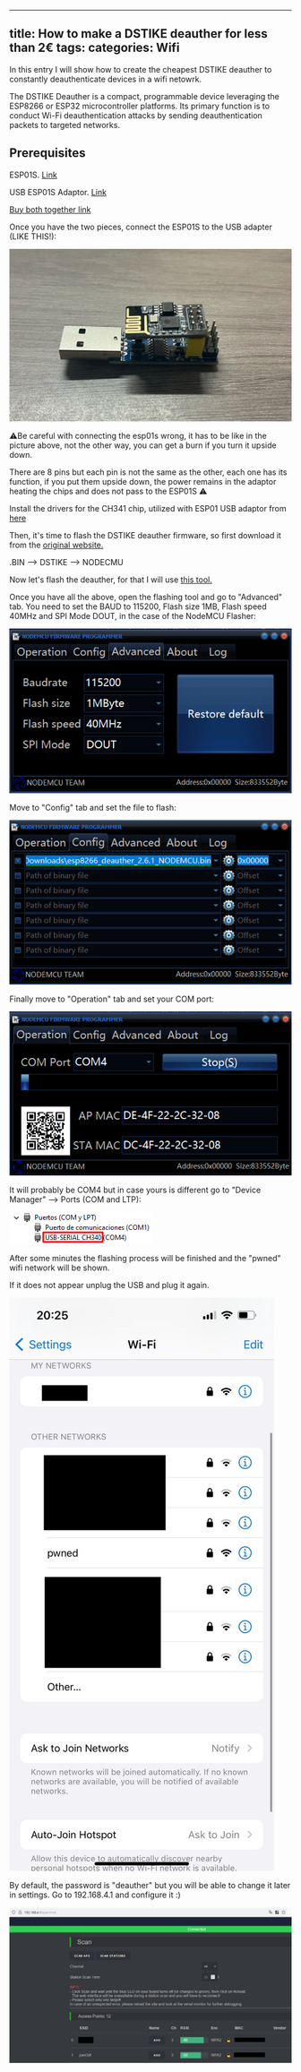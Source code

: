 
---
title: How to make a DSTIKE deauther for less than 2€
tags: 
categories: Wifi
---

In this entry I will show how to create the cheapest DSTIKE deauther to constantly deauthenticate devices in a wifi netowrk.

The DSTIKE Deauther is a compact, programmable device leveraging the ESP8266 or ESP32 microcontroller platforms. Its primary function is to conduct Wi-Fi deauthentication attacks by sending deauthentication packets to targeted networks.

## Prerequisites

ESP01S. [Link](https://es.aliexpress.com/item/1005006323836809.html?spm=a2g0o.productlist.main.1.28415b914FtJbl&algo_pvid=ca944ce8-7dae-48fb-9d55-2356d438dcf7&algo_exp_id=ca944ce8-7dae-48fb-9d55-2356d438dcf7-0&pdp_npi=4%40dis%21EUR%214.21%211.38%21%21%2132.06%2110.51%21%40211b61a417088881547937946ebbb6%2112000036764337055%21sea%21ES%213170010347%21&curPageLogUid=6AcsFvLv3Uhi&utparam-url=scene%3Asearch%7Cquery_from%3A)

USB ESP01S Adaptor. [Link](https://es.aliexpress.com/item/1005003772310662.html?spm=a2g0o.productlist.main.21.2d2d316fsmZ9iq&algo_pvid=b1e91228-dbab-4a9d-b1be-8f97de1fc506&algo_exp_id=b1e91228-dbab-4a9d-b1be-8f97de1fc506-10&pdp_npi=4%40dis%21EUR%212.12%211.44%21%21%212.24%211.52%21%40211b613117088881362586120e8ee5%2112000027112227203%21sea%21ES%213170010347%21&curPageLogUid=7Dhw4WLwdVY0&utparam-url=scene%3Asearch%7Cquery_from%3A)

[Buy both together link](https://es.aliexpress.com/item/1005002975811689.html?spm=a2g0o.productlist.main.5.6be9767fz26r9g&algo_pvid=639524e7-0b00-42fb-ad74-19ae97538200&algo_exp_id=639524e7-0b00-42fb-ad74-19ae97538200-2&pdp_ext_f=%7B%22sku_id%22%3A%2212000023045787079%22%7D&pdp_npi=3%40dis%21EUR%214.09%212.91%21%21%21%21%21%40211beca116792522848537831d0703%2112000023045787079%21sea%21ES%213767851196&curPageLogUid=JBsjD0LjXKUa)

Once you have the two pieces, connect the ESP01S to the USB adapter (LIKE THIS!):

![Screenshot1.jpg](/assets/img/screenshots/deauther/Screenshot1.jpg)

⚠️Be careful with connecting the esp01s wrong, it has to be like in the picture above, not the other way, you can get a burn if you turn it upside down.

There are 8 pins but each pin is not the same as the other, each one has its function, if you put them upside down, the power remains in the adaptor heating the chips and does not pass to the ESP01S ⚠️

Install the drivers for the CH341 chip, utilized with ESP01 USB adaptor from [here](https://www.wch-ic.com/downloads/CH341SER_ZIP.html)

Then, it's time to flash the DSTIKE deauther firmware, so first download it from the [original website.](https://deauther.com/docs/download/)

.BIN --> DSTIKE --> NODECMU

Now let's flash the deauther, for that I will use [this tool.](https://github.com/nodemcu/nodemcu-flasher)

Once you have all the above, open the flashing tool and go to "Advanced" tab. You need to set the BAUD to 115200, Flash size 1MB, Flash speed 40MHz and SPI Mode DOUT, in the case of the NodeMCU Flasher:

![Screenshot_6.png](/assets/img/screenshots/deauther/Screenshot_6.png)

Move to "Config" tab and set the file to flash:

![Screenshot_7.png](/assets/img/screenshots/deauther/Screenshot_7.png)

Finally move to "Operation" tab and set your COM port:

![Screenshot_5.png](/assets/img/screenshots/deauther/Screenshot_5.png)

It will probably be COM4 but in case yours is different go to "Device Manager" --> Ports (COM and LTP):

![Screenshot_8.png](/assets/img/screenshots/deauther/Screenshot_8.png)

After some minutes the flashing process will be finished and the "pwned" wifi network will be shown.

If it does not appear unplug the USB and plug it again.

![Screenshot2.jpg](/assets/img/screenshots/deauther/Screenshot2.jpg)

By default, the password is "deauther" but you will be able to change it later in settings. Go to 192.168.4.1 and configure it :) 

![Screenshot_9.png](/assets/img/screenshots/deauther/Screenshot_9.png)